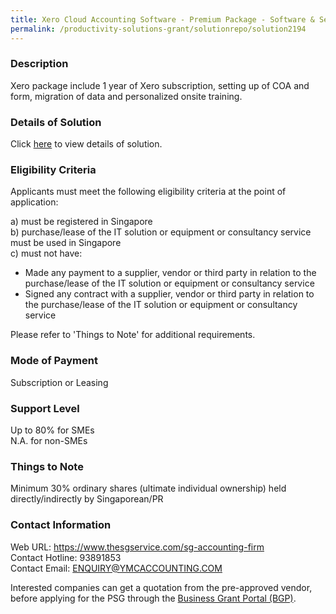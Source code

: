 ```yaml
---
title: Xero Cloud Accounting Software - Premium Package - Software & Setup
permalink: /productivity-solutions-grant/solutionrepo/solution2194
---
```


### Description

Xero package include 1 year of Xero subscription, setting up of COA and form, migration of data and personalized onsite training.

### Details of Solution

Click <a href='https://www.gobusiness.gov.sg/images/psg/YMCACCOUNTING20200442_Desensitised_Annex_3_Part_3.pdf' target='_blank'>here</a> to view details of solution.

### Eligibility Criteria

Applicants must meet the following eligibility criteria at the point of application:

a) must be registered in Singapore <br>
b) purchase/lease of the IT solution or equipment or consultancy service must be used in Singapore <br>
c) must not have:
- Made any payment to a supplier, vendor or third party in relation to the purchase/lease of the IT solution or equipment or consultancy service
- Signed any contract with a supplier, vendor or third party in relation to the purchase/lease of the IT solution or equipment or consultancy service

Please refer to 'Things to Note' for additional requirements.

### Mode of Payment
Subscription or Leasing

### Support Level
Up to 80% for SMEs <br>
N.A. for non-SMEs

### Things to Note
Minimum 30% ordinary shares (ultimate individual ownership) held directly/indirectly by Singaporean/PR 

### Contact Information
Web URL: https://www.thesgservice.com/sg-accounting-firm <br>Contact Hotline: 93891853 <br>Contact Email: ENQUIRY@YMCACCOUNTING.COM <br>

Interested companies can get a quotation from the pre-approved vendor, before applying for the PSG through the <a target='_blank' href='https://www.businessgrants.gov.sg/'>Business Grant Portal (BGP)</a>.
